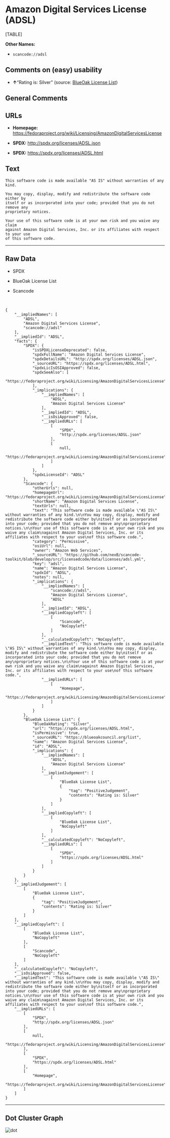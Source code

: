 Amazon Digital Services License (ADSL)
======================================

[TABLE]

**Other Names:**

-   `scancode://adsl`

Comments on (easy) usability
----------------------------

-   **↑**“Rating is: Silver” (source: [BlueOak License
    List](https://blueoakcouncil.org/list "BlueOak License List"))

General Comments
----------------

URLs
----

-   **Homepage:**
    https://fedoraproject.org/wiki/Licensing/AmazonDigitalServicesLicense

-   **SPDX:** http://spdx.org/licenses/ADSL.json

-   **SPDX:** https://spdx.org/licenses/ADSL.html

Text
----

    This software code is made available "AS IS" without warranties of any kind.

    You may copy, display, modify and redistribute the software code either by
    itself or as incorporated into your code; provided that you do not remove any
    proprietary notices.

    Your use of this software code is at your own risk and you waive any claim
    against Amazon Digital Services, Inc. or its affiliates with respect to your use
    of this software code.

------------------------------------------------------------------------

Raw Data
--------

-   SPDX

-   BlueOak License List

-   Scancode

&nbsp;

    {
        "__impliedNames": [
            "ADSL",
            "Amazon Digital Services License",
            "scancode://adsl"
        ],
        "__impliedId": "ADSL",
        "facts": {
            "SPDX": {
                "isSPDXLicenseDeprecated": false,
                "spdxFullName": "Amazon Digital Services License",
                "spdxDetailsURL": "http://spdx.org/licenses/ADSL.json",
                "_sourceURL": "https://spdx.org/licenses/ADSL.html",
                "spdxLicIsOSIApproved": false,
                "spdxSeeAlso": [
                    "https://fedoraproject.org/wiki/Licensing/AmazonDigitalServicesLicense"
                ],
                "_implications": {
                    "__impliedNames": [
                        "ADSL",
                        "Amazon Digital Services License"
                    ],
                    "__impliedId": "ADSL",
                    "__isOsiApproved": false,
                    "__impliedURLs": [
                        [
                            "SPDX",
                            "http://spdx.org/licenses/ADSL.json"
                        ],
                        [
                            null,
                            "https://fedoraproject.org/wiki/Licensing/AmazonDigitalServicesLicense"
                        ]
                    ]
                },
                "spdxLicenseId": "ADSL"
            },
            "Scancode": {
                "otherUrls": null,
                "homepageUrl": "https://fedoraproject.org/wiki/Licensing/AmazonDigitalServicesLicense",
                "shortName": "Amazon Digital Services License",
                "textUrls": null,
                "text": "This software code is made available \"AS IS\" without warranties of any kind.\n\nYou may copy, display, modify and redistribute the software code either by\nitself or as incorporated into your code; provided that you do not remove any\nproprietary notices.\n\nYour use of this software code is at your own risk and you waive any claim\nagainst Amazon Digital Services, Inc. or its affiliates with respect to your use\nof this software code.",
                "category": "Permissive",
                "osiUrl": null,
                "owner": "Amazon Web Services",
                "_sourceURL": "https://github.com/nexB/scancode-toolkit/blob/develop/src/licensedcode/data/licenses/adsl.yml",
                "key": "adsl",
                "name": "Amazon Digital Services License",
                "spdxId": "ADSL",
                "notes": null,
                "_implications": {
                    "__impliedNames": [
                        "scancode://adsl",
                        "Amazon Digital Services License",
                        "ADSL"
                    ],
                    "__impliedId": "ADSL",
                    "__impliedCopyleft": [
                        [
                            "Scancode",
                            "NoCopyleft"
                        ]
                    ],
                    "__calculatedCopyleft": "NoCopyleft",
                    "__impliedText": "This software code is made available \"AS IS\" without warranties of any kind.\n\nYou may copy, display, modify and redistribute the software code either by\nitself or as incorporated into your code; provided that you do not remove any\nproprietary notices.\n\nYour use of this software code is at your own risk and you waive any claim\nagainst Amazon Digital Services, Inc. or its affiliates with respect to your use\nof this software code.",
                    "__impliedURLs": [
                        [
                            "Homepage",
                            "https://fedoraproject.org/wiki/Licensing/AmazonDigitalServicesLicense"
                        ]
                    ]
                }
            },
            "BlueOak License List": {
                "BlueOakRating": "Silver",
                "url": "https://spdx.org/licenses/ADSL.html",
                "isPermissive": true,
                "_sourceURL": "https://blueoakcouncil.org/list",
                "name": "Amazon Digital Services License",
                "id": "ADSL",
                "_implications": {
                    "__impliedNames": [
                        "ADSL",
                        "Amazon Digital Services License"
                    ],
                    "__impliedJudgement": [
                        [
                            "BlueOak License List",
                            {
                                "tag": "PositiveJudgement",
                                "contents": "Rating is: Silver"
                            }
                        ]
                    ],
                    "__impliedCopyleft": [
                        [
                            "BlueOak License List",
                            "NoCopyleft"
                        ]
                    ],
                    "__calculatedCopyleft": "NoCopyleft",
                    "__impliedURLs": [
                        [
                            "SPDX",
                            "https://spdx.org/licenses/ADSL.html"
                        ]
                    ]
                }
            }
        },
        "__impliedJudgement": [
            [
                "BlueOak License List",
                {
                    "tag": "PositiveJudgement",
                    "contents": "Rating is: Silver"
                }
            ]
        ],
        "__impliedCopyleft": [
            [
                "BlueOak License List",
                "NoCopyleft"
            ],
            [
                "Scancode",
                "NoCopyleft"
            ]
        ],
        "__calculatedCopyleft": "NoCopyleft",
        "__isOsiApproved": false,
        "__impliedText": "This software code is made available \"AS IS\" without warranties of any kind.\n\nYou may copy, display, modify and redistribute the software code either by\nitself or as incorporated into your code; provided that you do not remove any\nproprietary notices.\n\nYour use of this software code is at your own risk and you waive any claim\nagainst Amazon Digital Services, Inc. or its affiliates with respect to your use\nof this software code.",
        "__impliedURLs": [
            [
                "SPDX",
                "http://spdx.org/licenses/ADSL.json"
            ],
            [
                null,
                "https://fedoraproject.org/wiki/Licensing/AmazonDigitalServicesLicense"
            ],
            [
                "SPDX",
                "https://spdx.org/licenses/ADSL.html"
            ],
            [
                "Homepage",
                "https://fedoraproject.org/wiki/Licensing/AmazonDigitalServicesLicense"
            ]
        ]
    }

------------------------------------------------------------------------

Dot Cluster Graph
-----------------

![](../dot/ADSL.svg "dot")
